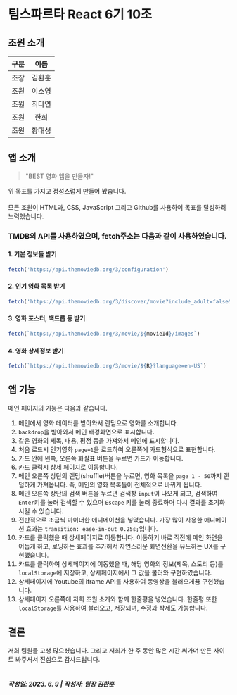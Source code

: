 # 팀스파르타 React 6기 10조

## 조원 소개

| 구분  | 이름 |
| --------- |:----------:|
| 조장      | 김환훈     |
| 조원      | 이소영     |
| 조원      | 최다연     |
| 조원      | 한희       |
| 조원      | 황대성     |

## 앱 소개
> "BEST 영화 앱을 만들자!"

위 목표를 가지고 정성스럽게 만들어 봤습니다. <br>
<br>
모든 조원이 HTML과, CSS, JavaScript 그리고 Github를 사용하여 목표를 달성하려 노력했습니다.
### TMDB의 API를 사용하였으며, fetch주소는 다음과 같이 사용하였습니다.
#### 1. 기본 정보들 받기
```javascript
fetch('https://api.themoviedb.org/3/configuration')
```
#### 2. 인기 영화 목록 받기
```javascript
fetch('https://api.themoviedb.org/3/discover/movie?include_adult=false&include_video=false&language=en-US&page=1&sort_by=popularity.desc')
```
#### 3. 영화 포스터, 백드롭 등 받기
```javascript
fetch(`https://api.themoviedb.org/3/movie/${movieId}/images`)
```
#### 4. 영화 상세정보 받기
```javascript
fetch(`https://api.themoviedb.org/3/movie/${R}?language=en-US`)
```

## 앱 기능
메인 페이지의 기능은 다음과 같습니다.
1. 메인에서 영화 데이터를 받아와서 랜덤으로 영화를 소개합니다.<br>
2. `backdrop`을 받아와서 메인 배경화면으로 표시합니다.<br>
3. 같은 영화의 제목, 내용, 평점 등을 가져와서 메인에 표시합니다. <br>
4. 처음 로드시 인기영화 `page=1`을 로드하여 오른쪽에 카드형식으로 표현합니다.<br>
5. 카드 안에 왼쪽, 오른쪽 화살표 버튼을 누르면 카드가 이동합니다. <br>
6. 카드 클릭시 상세 페이지로 이동합니다. <br>
7. 메인 오른쪽 상단의 랜덤(shuffle)버튼을 누르면, 영화 목록을 `page 1 - 50`까지 랜덤하게 가져옵니다. 즉, 메인의 영화 목록들이 전체적으로 바뀌게 됩니다.
8. 메인 오른쪽 상단의 검색 버튼을 누르면 검색창 `input`이 나오게 되고, 검색하여 `Enter`키를 눌러 검색할 수 있으며 `Escape` 키를 눌러 종료하며 다시 결과를 초기화 시킬 수 있습니다.
9. 전반적으로 조금씩 마이너한 에니메이션을 넣었습니다. 가장 많이 사용한 애니메이션 효과는 `transition: ease-in-out 0.25s;`입니다.<br>
10. 카드를 클릭했을 때 상세페이지로 이동합니다. 이동하기 바로 직전에 메인 화면을 어둡게 하고, 로딩하는 효과를 추가해서 자연스러운 화면전환을 유도하는 UX를 구현했습니다. <br>
11. 카드를 클릭하여 상세페이지에 이동했을 때, 해당 영화의 정보(제목, 스토리 등)를 `localStorage`에 저장하고, 상세페이지에서 그 값을 불러와 구현하였습니다.<br>
12. 상세페이지에 Youtube의 iframe API를 사용하여 동영상을 불러오게끔 구현했습니다.<br>
13. 상세페이지 오른쪽에 저희 조원 소개와 함께 한줄평을 넣었습니다. 한줄평 또한 `localStorage`를 사용하여 불러오고, 저장되며, 수정과 삭제도 가능합니다.

## 결론
저희 팀원들 고생 많으셨습니다. 그리고 저희가 한 주 동안 많은 시간 써가며 만든 사이트 봐주셔서 진심으로 감사드립니다.
<br>
<br>
#####  작성일: 2023. 6. 9 | 작성자: 팀장 김환훈
